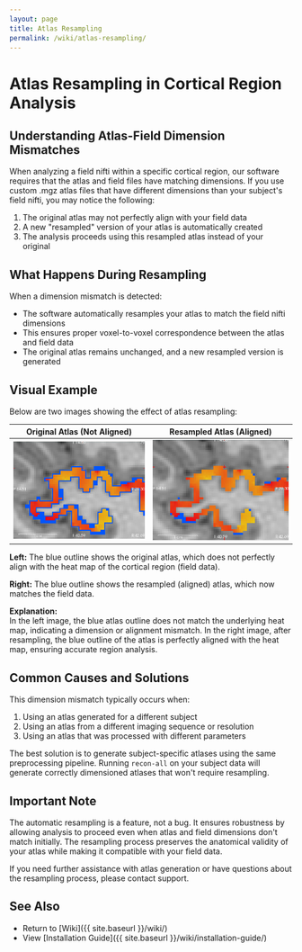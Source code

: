 ```yaml
---
layout: page
title: Atlas Resampling
permalink: /wiki/atlas-resampling/
---
```


# Atlas Resampling in Cortical Region Analysis

## Understanding Atlas-Field Dimension Mismatches

When analyzing a field nifti within a specific cortical region, our software requires that the atlas and field files have matching dimensions. If you use custom .mgz atlas files that have different dimensions than your subject's field nifti, you may notice the following:

1. The original atlas may not perfectly align with your field data
2. A new "resampled" version of your atlas is automatically created
3. The analysis proceeds using this resampled atlas instead of your original

## What Happens During Resampling

When a dimension mismatch is detected:

- The software automatically resamples your atlas to match the field nifti dimensions
- This ensures proper voxel-to-voxel correspondence between the atlas and field data
- The original atlas remains unchanged, and a new resampled version is generated

## Visual Example

Below are two images showing the effect of atlas resampling:

| Original Atlas (Not Aligned) | Resampled Atlas (Aligned) |
|-----------------------------|---------------------------|
| ![Original Atlas](assets/atlas_under_field.png) | ![Resampled Atlas](assets/aligned_atlas_under_field.png) |

**Left:** The blue outline shows the original atlas, which does not perfectly align with the heat map of the cortical region (field data).

**Right:** The blue outline shows the resampled (aligned) atlas, which now matches the field data.

**Explanation:**  
In the left image, the blue atlas outline does not match the underlying heat map, indicating a dimension or alignment mismatch. In the right image, after resampling, the blue outline of the atlas is perfectly aligned with the heat map, ensuring accurate region analysis.

## Common Causes and Solutions

This dimension mismatch typically occurs when:

1. Using an atlas generated for a different subject
2. Using an atlas from a different imaging sequence or resolution
3. Using an atlas that was processed with different parameters

The best solution is to generate subject-specific atlases using the same preprocessing pipeline. Running `recon-all` on your subject data will generate correctly dimensioned atlases that won't require resampling.

## Important Note

The automatic resampling is a feature, not a bug. It ensures robustness by allowing analysis to proceed even when atlas and field dimensions don't match initially. The resampling process preserves the anatomical validity of your atlas while making it compatible with your field data.

If you need further assistance with atlas generation or have questions about the resampling process, please contact support.

## See Also

- Return to [Wiki]({{ site.baseurl }}/wiki/)
- View [Installation Guide]({{ site.baseurl }}/wiki/installation-guide/) 